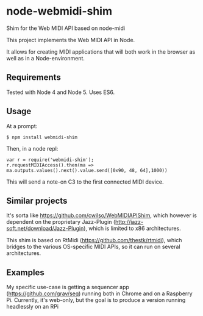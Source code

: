 # node-webmidi-shim
Shim for the Web MIDI API based on node-midi

This project implements the Web MIDI API in Node.

It allows for creating MIDI applications that will both work in the browser as well as in a Node-environment. 

Requirements
---
Tested with Node 4 and Node 5. Uses ES6.

Usage
---
At a prompt:
```
$ npm install webmidi-shim
```

Then, in a node repl:
```
var r = require('webmidi-shim');
r.requestMIDIAccess().then(ma => ma.outputs.values().next().value.send([0x90, 48, 64],1000))
```
This will send a note-on C3 to the first connected MIDI device.

Similar projects
---
It's sorta like https://github.com/cwilso/WebMIDIAPIShim, which however is dependent on the proprietary Jazz-Plugin (http://jazz-soft.net/download/Jazz-Plugin), which is limited to x86 architectures.

This shim is based on RtMidi (https://github.com/thestk/rtmidi), which bridges to the various OS-specific MIDI APIs, so it can run on several architectures. 

Examples
---
My specific use-case is getting a sequencer app (https://github.com/grav/seq) running both in Chrome and on a Raspberry Pi. Currently, it's web-only, but the goal is to produce a version running headlessly on an RPi

